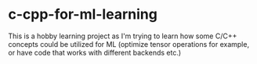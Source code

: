 # c-cpp-for-ml-learning
This is a hobby learning project as I'm trying to learn how some C/C++ concepts could be utilized for ML (optimize tensor operations for example, or have code that works with different backends etc.)
